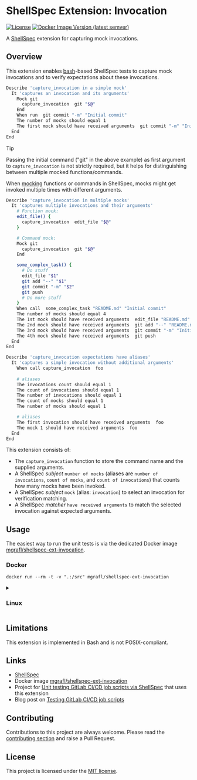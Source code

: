 # ShellSpec Extension: Invocation

[![License](https://img.shields.io/github/license/shellspec/shellspec.svg)](https://github.com/mgrafl/shellspec-ext-invocation/blob/master/LICENSE)
[![Docker Image Version (latest semver)](https://img.shields.io/docker/v/mgrafl/shellspec-ext-invocation?label=DockerHub)](https://hub.docker.com/r/mgrafl/shellspec-ext-invocation)

A [ShellSpec](https://github.com/shellspec/shellspec) extension for capturing mock invocations.


## Overview

This extension enables [bash](https://www.gnu.org/software/bash/)-based ShellSpec tests to capture mock invocations and to verify expectations about these invocations.

```bash
Describe 'capture_invocation in a simple mock'
  It 'captures an invocation and its arguments'
    Mock git
      capture_invocation  git "$@"
    End
    When run  git commit "-m" "Initial commit"
    The number of mocks should equal 1
    The first mock should have received arguments  git commit "-m" "Initial commit"
  End
End
```

> [!TIP]
> Passing the initial command ("git" in the above example) as first argument to `capture_invocation` is not strictly required, but it helps for distinguishing between multiple mocked functions/commands.

When [mocking](https://github.com/shellspec/shellspec/#mocking) functions or commands in ShellSpec, mocks might get invoked multiple times with different arguments.

```bash
Describe 'capture_invocation in multiple mocks'
  It 'captures multiple invocations and their arguments'
    # Function mock:
    edit_file() {
      capture_invocation  edit_file "$@"
    }

    # Command mock:
    Mock git
      capture_invocation  git "$@"
    End

    some_complex_task() {
      # Do stuff
      edit_file "$1"
      git add "--" "$1"
      git commit "-m" "$2"
      git push
      # Do more stuff
    }
    When call  some_complex_task "README.md" "Initial commit"
    The number of mocks should equal 4
    The 1st mock should have received arguments  edit_file "README.md"
    The 2nd mock should have received arguments  git add "--" "README.md"
    The 3rd mock should have received arguments  git commit "-m" "Initial commit"
    The 4th mock should have received arguments  git push
  End
End
```

```bash
Describe 'capture_invocation expectations have aliases'
  It 'captures a simple invocation without additional arguments'
    When call capture_invocation  foo
    
    # aliases
    The invocations count should equal 1
    The count of invocations should equal 1
    The number of invocations should equal 1
    The count of mocks should equal 1
    The number of mocks should equal 1

    # aliases
    The first invocation should have received arguments  foo
    The mock 1 should have received arguments  foo
  End
End
```

This extension consists of:
* The `capture_invocation` function to store the command name and the supplied arguments.
* A ShellSpec *subject* `number of mocks` (aliases are `number of invocations`, `count of mocks`, and `count of invocations`) that counts how many mocks have been invoked. 
* A ShellSpec *subject* `mock` (alias: `invocation`) to select an invocation for verification matching.
* A ShellSpec *matcher* `have received arguments` to match the selected invocation against expected arguments.


## Usage

The easiest way to run the unit tests is via the dedicated Docker image [mgrafl/shellspec-ext-invocation](https://hub.docker.com/r/mgrafl/shellspec-ext-invocation).

### Docker

```
docker run --rm -t -v ".:/src" mgrafl/shellspec-ext-invocation
```


<details>
  <summary>
    <h3>Linux</h3>
  </summary>

Prefer the dedicated Docker image over local installation. 
Local installation instructions are only provided for the sake of completeness.

Assuming the code from this repository is located in `/path/to/shellspec-ext-invocation/`, run `shellspec` directly as: 

```sh
shellspec --shell=/bin/bash --load-path=/path/to/shellspec-ext-invocation/lib/extension/invocation --require capture_invocation_helper
```

or:


```sh
PATH_TO_SHELLSPEC_EXT_INVOCATION="/path/to/shellspec-ext-invocation/"
PATH="${PATH_TO_SHELLSPEC_EXT_INVOCATION}:${PATH}"
chmod +x "${PATH_TO_SHELLSPEC_EXT_INVOCATION}shellspec-ext-invocation"

# Append ShellSpec CLI parameters as needed
shellspec-ext-invocation
```

[ShellSpec CLI](https://github.com/shellspec/shellspec#shellspec-cli) parameters can be appended to the command.
</details>

## Limitations

This extension is implemented in Bash and is not POSIX-compliant.


## Links

* [ShellSpec](https://github.com/shellspec/shellspec)
* Docker image [mgrafl/shellspec-ext-invocation](https://hub.docker.com/r/mgrafl/shellspec-ext-invocation)
* Project for [Unit testing GitLab CI/CD job scripts via ShellSpec](https://gitlab.com/mgrafl/gitlab-ci-shellspec) that uses this extension 
* Blog post on [Testing GitLab CI/CD job scripts](https://mgrafl.wordpress.com/2023/12/18/testing-gitlab-ci-cd-job-scripts/)


## Contributing

Contributions to this project are always welcome. 
Please read the [contributing section](CONTRIBUTING.md) and raise a Pull Request.


## License
This project is licensed under the [MIT license](LICENSE).
